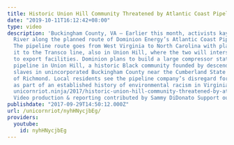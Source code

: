 ```yaml
---
title: Historic Union Hill Community Threatened by Atlantic Coast Pipeline
date: "2019-10-11T16:12:42+08:00"
type: video
description: 'Buckingham County, VA – Earlier this month, activists kayaked the James
  River along the planned route of Dominion Energy’s Atlantic Coast Pipeline (ACP).
  The pipeline route goes from West Virginia to North Carolina with plans to connect
  it to the Transco line, also in Union Hill, where the two will intersect and connect
  to export facilities. Dominion plans to build a large compressor station for the
  pipeline in Union Hill, a historic Black community founded by descendants of freed
  slaves in unincorporated Buckingham County near the Cumberland State Forest, west
  of Richmond. Local residents see the pipeline company’s disregard for their community
  as part of an established history of environmental racism in Virginia. Read more:
  unicornriot.ninja/2017/historic-union-hill-community-threatened-by-atlantic-coast-pipeline
  Video production & reporting contributed by Sammy DiDonato Support our work: https://www.unicornriot.ninja/support-our-work/'
publishdate: "2017-09-29T14:50:12.000Z"
url: /unicornriot/nyhHNycjbEg/
providers:
  youtube:
    id: nyhHNycjbEg
---
```

